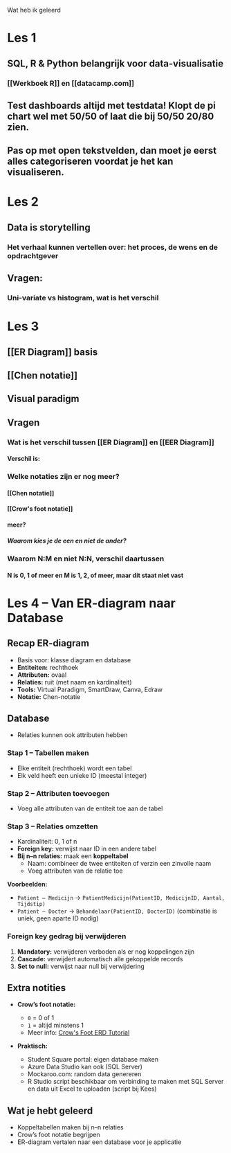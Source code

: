 Wat heb ik geleerd

# Les 1
## SQL, R & Python belangrijk voor data-visualisatie
### [[Werkboek R]] en [[datacamp.com]]
## Test dashboards altijd met testdata! Klopt de pi chart wel met 50/50 of laat die bij 50/50 20/80 zien.
## Pas op met open tekstvelden, dan moet je eerst alles categoriseren voordat je het kan visualiseren. 

# Les 2
## Data is storytelling
### Het verhaal kunnen vertellen over: het proces, de wens en de opdrachtgever
## Vragen:
### Uni-variate vs histogram, wat is het verschil

# Les 3
## [[ER Diagram]] basis
## [[Chen notatie]]
## Visual paradigm
## Vragen
### Wat is het verschil tussen [[ER Diagram]] en [[EER Diagram]]
#### Verschil is: 
### Welke notaties zijn er nog meer?
#### [[Chen notatie]]
#### [[Crow's foot notatie]]
#### meer?
##### Waarom kies je de een en niet de ander?
### Waarom N:M en niet N:N, verschil daartussen
####  N is 0, 1 of meer en M is 1, 2, of meer, maar dit staat niet vast

# Les 4 – Van ER-diagram naar Database

## Recap ER-diagram
- Basis voor: klasse diagram en database  
- **Entiteiten:** rechthoek  
- **Attributen:** ovaal  
- **Relaties:** ruit (met naam en kardinaliteit)  
- **Tools:** Virtual Paradigm, SmartDraw, Canva, Edraw  
- **Notatie:** Chen-notatie  

## Database
- Relaties kunnen ook attributen hebben  

### Stap 1 – Tabellen maken
- Elke entiteit (rechthoek) wordt een tabel  
- Elk veld heeft een unieke ID (meestal integer)  

### Stap 2 – Attributen toevoegen
- Voeg alle attributen van de entiteit toe aan de tabel  

### Stap 3 – Relaties omzetten
- Kardinaliteit: 0, 1 of n  
- **Foreign key:** verwijst naar ID in een andere tabel  
- **Bij n–n relaties:** maak een **koppeltabel**  
  - Naam: combineer de twee entiteiten of verzin een zinvolle naam  
  - Voeg attributen van de relatie toe  

**Voorbeelden:**  
- `Patient – Medicijn` → `PatientMedicijn(PatientID, MedicijnID, Aantal, Tijdstip)`  
- `Patient – Docter` → `Behandelaar(PatientID, DocterID)` (combinatie is uniek, geen aparte ID nodig)  

### Foreign key gedrag bij verwijderen
1. **Mandatory:** verwijderen verboden als er nog koppelingen zijn  
2. **Cascade:** verwijdert automatisch alle gekoppelde records  
3. **Set to null:** verwijst naar null bij verwijdering  

## Extra notities
- **Crow’s foot notatie:**  
  - `0` = 0 of 1  
  - `1` = altijd minstens 1  
  - Meer info: [Crow's Foot ERD Tutorial](https://medium.com/@callista.m.azizah/crows-foot-erd-for-beginners-a-tutorial-1effc8a326c6R)  

- **Praktisch:**  
  - Student Square portal: eigen database maken  
  - Azure Data Studio kan ook (SQL Server)  
  - Mockaroo.com: random data genereren  
  - R Studio script beschikbaar om verbinding te maken met SQL Server en data uit Excel te uploaden (script bij Kees)  

## Wat je hebt geleerd
- Koppeltabellen maken bij n–n relaties  
- Crow’s foot notatie begrijpen  
- ER-diagram vertalen naar een database voor je applicatie
